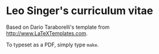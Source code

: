 # Leo Singer's curriculum vitae

Based on Dario Taraborelli's template from <http://www.LaTeXTemplates.com>.

To typeset as a PDF, simply type `make`.
